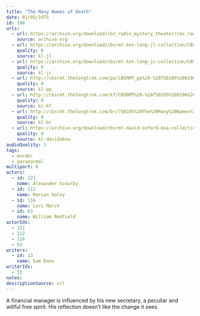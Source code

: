 ```yaml
---
title: "The Many Names of Death"
date: 01/05/1975
id: 196
urls: 
  - url: https://archive.org/download/cbs_radio_mystery_theater/cbs_radio_mystery_theater-0151-0200.zip/cbs_radio_mystery_theater-0151-0200%2Fcbsrmt_0196_the_many_names_of_death.mp3
    source: archive-org
  - url: https://archive.org/download/cbsrmt-ken-long-jl-collection/CBSRMT - 750105 0196 The Many Names Of Death_jl.mp3
    quality: 0
    source: kl-jl
  - url: https://archive.org/download/cbsrmt-ken-long-jc-collection/CBSRMT - 750105 0196 Many Names of Death vbr fb_jc.mp3
    quality: 0
    source: kl-jc
  - url: http://cbsrmt.thelongtrek.com/pp/CBSRMT_pp%20-%20750105%200196%20The%20Many%20Names%20of%20Death.mp3
    quality: 0
    source: kl-pp
  - url: http://cbsrmt.thelongtrek.com/kf/CBSRMT%20-%20750105%200196%20The%20Many%20Names%20Of%20Death_kf.mp3
    quality: 0
    source: kl-kf
  - url: http://cbsrmt.thelongtrek.com/br/750105%20The%20Many%20Names%20Of%20Death%20-%20WOR.mp3
    quality: 0
    source: kl-br
  - url: https://archive.org/download/cbsrmt-david-oxford-boa-collection/CBSRMT-750105-0196-The-Many-Names-of-Death-(64-44)_kf-{BoA}.mp3
    quality: 0
    source: kl-davidoboa
audioQuality: 1
tags: 
  - murder
  - paranormal
multipart: 0
actors:  
  - id: 121
    name: Alexander Scourby  
  - id: 112
    name: Marian Haley  
  - id: 116
    name: Lori March  
  - id: 63
    name: William Redfield
actorIds:  
  - 121  
  - 112  
  - 116  
  - 63
writers:  
  - id: 13
    name: Sam Dann
writerIds:  
  - 13
notes: 
descriptionSource: nrl
---
```

A financial manager is influenced by his new secretary, a peculiar and willful free spirit. His reflection doesn’t like the change it sees.